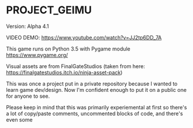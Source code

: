# PROJECT_GEIMU

Version: Alpha 4.1


VIDEO DEMO: https://www.youtube.com/watch?v=JJ2tp6DD_7A


This game runs on Python 3.5 with Pygame module https://www.pygame.org/

Visual assets are from FinalGateStudios (taken from here: https://finalgatestudios.itch.io/ninja-asset-pack)


This was once a project put in a private repository because I wanted to learn game dev/design. Now I'm confident enough to put it on a public one for anyone to see. 


Please keep in mind that this was primarily experiemental at first so there's a lot of copy/paste comments, uncommented blocks of code, and there's even some 
